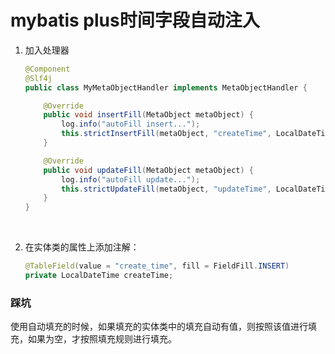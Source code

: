 # mybatis plus时间字段自动注入

1. 加入处理器

   ```java
   @Component
   @Slf4j
   public class MyMetaObjectHandler implements MetaObjectHandler {

       @Override
       public void insertFill(MetaObject metaObject) {
           log.info("autoFill insert...");
           this.strictInsertFill(metaObject, "createTime", LocalDateTime.class, LocalDateTime.now());
       }

       @Override
       public void updateFill(MetaObject metaObject) {
           log.info("autoFill update...");
           this.strictUpdateFill(metaObject, "updateTime", LocalDateTime.class, LocalDateTime.now());
       }
   }
   ```

   ​

2. 在实体类的属性上添加注解：

   ```java
   @TableField(value = "create_time", fill = FieldFill.INSERT)
   private LocalDateTime createTime;
   ```

### 踩坑

使用自动填充的时候，如果填充的实体类中的填充自动有值，则按照该值进行填充，如果为空，才按照填充规则进行填充。
